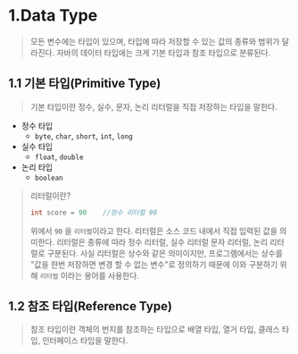 # 1.Data Type

> 모든 변수에는 타입이 있으며, 타입에 따라 저장할 수 있는 값의 종류와 범위가 달라진다. 자바의 데이터 타입에는 크게 기본 타입과 참조 타입으로 분류된다.



## 1.1 기본 타입(Primitive Type)

> 기본 타입이란 정수, 실수, 문자, 논리 리터럴을 직접 저장하는 타입을 말한다.

* 정수 타입
  * `byte`, `char`, `short`, `int`, `long`
* 실수 타입
  * `float`, `double`
* 논리 타입
  * `boolean`

> 리터럴이란?
>
> ```java
> int score = 90	//정수 리터럴 90
> ```
>
> 위에서 `90` 을 `리터럴`이라고 한다. 리터럴은 소스 코드 내에서 직접 입력된 값을 의미한다. 리터럴은 종류에 따라 정수 리터럴, 실수 리터럴 문자 리터럴, 논리 리터럴로 구분된다. 사실 리터럴은 상수와 같은 의미이지만, 프로그램에서는 상수를 "값을 한번 저장하면 변경 할 수 없는 변수"로 정의하기 때문에 이와 구분하기 위해 `리터럴` 이라는 용어를 사용한다.



## 1.2 참조 타입(Reference Type)

> 참조 타입이란 객체의 번지를 참조하는 타입으로 배열 타입, 열거 타입, 클래스 타입, 인터페이스 타입을 말한다.

